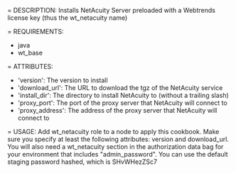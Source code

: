 = DESCRIPTION:
Installs NetAcuity Server preloaded with a Webtrends license key (thus the wt_netacuity name)

= REQUIREMENTS:
* java
* wt_base

= ATTRIBUTES:
* 'version': The version to install
* 'download_url': The URL to download the tgz of the NetAcuity service
* 'install_dir': The directory to install NetAcuity to (without a trailing slash)
* 'proxy_port': The port of the proxy server that NetAcuity will connect to 
* 'proxy_address': The address of the proxy server that NetAcuity will connect to

= USAGE:
Add wt_netacuity role to a node to apply this cookbook.  Make sure you specify at least
the following attributes: version and download_url.  You will also need a wt_netacuity section
in the authorization data bag for your environment that includes "admin_password".  You
can use the default staging password hashed, which is SHvWHezZSc7